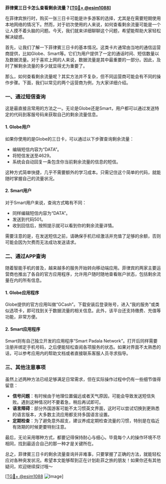 **菲律賓三日卡怎么查看剩余流量？[[TG💪+ @esim1088](https://t.me/s/esim1088)]**

在菲律宾旅行时，购买一张三日卡可能是许多游客的选择，尤其是在需要短期使用本地网络的情况下。然而，对于初次使用的人来说，如何查看剩余流量可能是一个让人摸不着头脑的问题。今天，我们就来详细聊聊这个问题，希望能帮助大家轻松解决疑惑。

首先，让我们了解一下菲律賓三日卡的基本情况。这类卡片通常由当地的通信运营商提供，比如Globe、Smart等。它们为用户提供了一定的通话时间、短信数量以及数据流量。对于喜欢上网的人来说，数据流量是其中最重要的一部分。因此，及时了解剩余流量的多少就显得尤为重要了。

那么，如何查看剩余流量呢？其实方法并不复杂，但不同运营商可能会有不同的操作步骤。下面，我们以常见的两个运营商为例，为大家详细介绍。

### 一、通过短信查询

这是最直接且常用的方法之一。无论是Globe还是Smart，用户都可以通过发送特定的代码到客服号码来获取自己的剩余流量信息。

#### 1. Globe用户
如果你使用的是Globe的三日卡，可以通过以下步骤查询剩余流量：
- 编辑短信内容为“DATA”。
- 将短信发送至4629。
- 系统会自动回复一条包含你当前剩余流量的信息的短信。

这种方式简单快捷，几乎不需要额外的学习成本。只需记住这个简单的代码，就能随时掌握自己的流量状况。

#### 2. Smart用户
对于Smart用户来说，查询方式略有不同：
- 同样编辑短信内容为“DATA”。
- 发送到代码501。
- 收到回信后，按照提示就可以看到你的剩余流量详情。

需要注意的是，在发送短信之前，请确保手机已经激活并充值了足够的余额，否则可能会因为欠费而无法成功发送请求。

### 二、通过APP查询

随着智能手机的普及，越来越多的服务开始转向移动端应用。菲律宾的两家主要运营商也推出了各自的官方应用程序，允许用户随时随地查看账户状态，包括剩余流量在内的所有信息。

#### 1. Globe应用程序
Globe提供的官方应用叫做“GCash”。下载安装后登录账号，进入“我的服务”或类似选项卡，即可找到关于数据流量的相关信息。此外，该平台还支持缴费、充值等功能，非常方便。

#### 2. Smart应用程序
Smart则有自己独立开发的应用程序“Smart Padala Network”。打开后同样需要注册并绑定手机号码，之后便能轻松查阅各项服务的状态。如果对界面不太熟悉的话，可以参考应用内的帮助文档或者直接联系客服人员寻求指导。

### 三、其他注意事项

虽然上述两种方法已经足够满足日常需求，但在实际操作过程中仍有一些细节值得留意：

- **信号问题**：有时候由于地理位置偏远或者天气原因，可能会导致发送短信失败。遇到这种情况时不要着急，稍后再试即可。
- **语言障碍**：部分外国游客可能不太习惯英文界面，这时可以尝试切换到更熟悉的语言版本，大多数主流应用都支持多国语言设置。
- **定期检查**：为了避免意外超支，建议养成定期检查流量的习惯，特别是在临近有效期的时候更要特别注意。

最后，无论采用哪种方式，都要记得保持耐心与细心。毕竟每个人的操作环境不尽相同，找到最适合自己的那一种才是关键所在。

总之，菲律賓三日卡的剩余流量查询并非难事，只要掌握了正确的方法，就能轻松应对各种突发状况。希望本文能够帮到正在计划赴菲之旅的朋友！如果你还有其他疑问，欢迎继续探讨哦～

[[TG💪+ @esim1088](https://t.me/s/esim1088) ![Image](https://i.postimg.cc/4NQfJmqS/Snipaste-2025-05-13-00-14-12.png)]